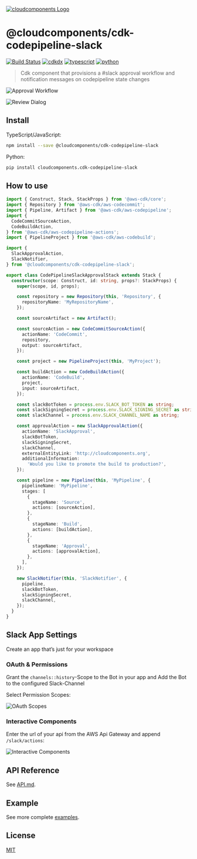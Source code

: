 [![cloudcomponents Logo](https://raw.githubusercontent.com/cloudcomponents/cdk-constructs/master/logo.png)](https://github.com/cloudcomponents/cdk-constructs)

# @cloudcomponents/cdk-codepipeline-slack

[![Build Status](https://travis-ci.org/cloudcomponents/cdk-constructs.svg?branch=master)](https://travis-ci.org/cloudcomponents/cdk-constructs)
[![cdkdx](https://img.shields.io/badge/buildtool-cdkdx-blue.svg)](https://github.com/hupe1980/cdkdx)
[![typescript](https://img.shields.io/badge/jsii-typescript-blueviolet.svg)](https://www.npmjs.com/package/@cloudcomponents/cdk-codepipeline-slack)
[![python](https://img.shields.io/badge/jsii-python-blueviolet.svg)](https://pypi.org/project/cloudcomponents.cdk-codepipeline-slack/)

> Cdk component that provisions a #slack approval workflow and notification messages on codepipeline state changes

![Approval Workflow](https://raw.githubusercontent.com/cloudcomponents/cdk-constructs/master/packages/cdk-codepipeline-slack/assets/approval_workflow.png)

![Review Dialog](https://raw.githubusercontent.com/cloudcomponents/cdk-constructs/master/packages/cdk-codepipeline-slack/assets/review_dialog.png)

## Install
TypeScript/JavaScript:

```bash
npm install --save @cloudcomponents/cdk-codepipeline-slack
```

Python:

```bash
pip install cloudcomponents.cdk-codepipeline-slack
```

## How to use

```typescript
import { Construct, Stack, StackProps } from '@aws-cdk/core';
import { Repository } from '@aws-cdk/aws-codecommit';
import { Pipeline, Artifact } from '@aws-cdk/aws-codepipeline';
import {
  CodeCommitSourceAction,
  CodeBuildAction,
} from '@aws-cdk/aws-codepipeline-actions';
import { PipelineProject } from '@aws-cdk/aws-codebuild';

import {
  SlackApprovalAction,
  SlackNotifier,
} from '@cloudcomponents/cdk-codepipeline-slack';

export class CodePipelineSlackApprovalStack extends Stack {
  constructor(scope: Construct, id: string, props?: StackProps) {
    super(scope, id, props);

    const repository = new Repository(this, 'Repository', {
      repositoryName: 'MyRepositoryName',
    });

    const sourceArtifact = new Artifact();

    const sourceAction = new CodeCommitSourceAction({
      actionName: 'CodeCommit',
      repository,
      output: sourceArtifact,
    });

    const project = new PipelineProject(this, 'MyProject');

    const buildAction = new CodeBuildAction({
      actionName: 'CodeBuild',
      project,
      input: sourceArtifact,
    });

    const slackBotToken = process.env.SLACK_BOT_TOKEN as string;
    const slackSigningSecret = process.env.SLACK_SIGNING_SECRET as string;
    const slackChannel = process.env.SLACK_CHANNEL_NAME as string;

    const approvalAction = new SlackApprovalAction({
      actionName: 'SlackApproval',
      slackBotToken,
      slackSigningSecret,
      slackChannel,
      externalEntityLink: 'http://cloudcomponents.org',
      additionalInformation:
        'Would you like to promote the build to production?',
    });

    const pipeline = new Pipeline(this, 'MyPipeline', {
      pipelineName: 'MyPipeline',
      stages: [
        {
          stageName: 'Source',
          actions: [sourceAction],
        },
        {
          stageName: 'Build',
          actions: [buildAction],
        },
        {
          stageName: 'Approval',
          actions: [approvalAction],
        },
      ],
    });

    new SlackNotifier(this, 'SlackNotifier', {
      pipeline,
      slackBotToken,
      slackSigningSecret,
      slackChannel,
    });
  }
}
```

## Slack App Settings

Create an app that’s just for your workspace

### OAuth & Permissions

Grant the `channels::history`-Scope to the Bot in your app and Add the Bot to the configured Slack-Channel

Select Permission Scopes:

![OAuth Scopes](https://raw.githubusercontent.com/cloudcomponents/cdk-constructs/master/packages/cdk-codepipeline-slack/assets/oauth_scope.png)

### Interactive Components

Enter the url of your api from the AWS Api Gateway and append `/slack/actions`:

![Interactive Components](https://github.com/cloudcomponents/cdk-constructs/blob/master/packages/cdk-codepipeline-slack/assets/interactive_components.png)

## API Reference

See [API.md](./API.md).

## Example

See more complete [examples](https://github.com/cloudcomponents/cdk-constructs/tree/master/examples).

## License

[MIT](./LICENSE)
